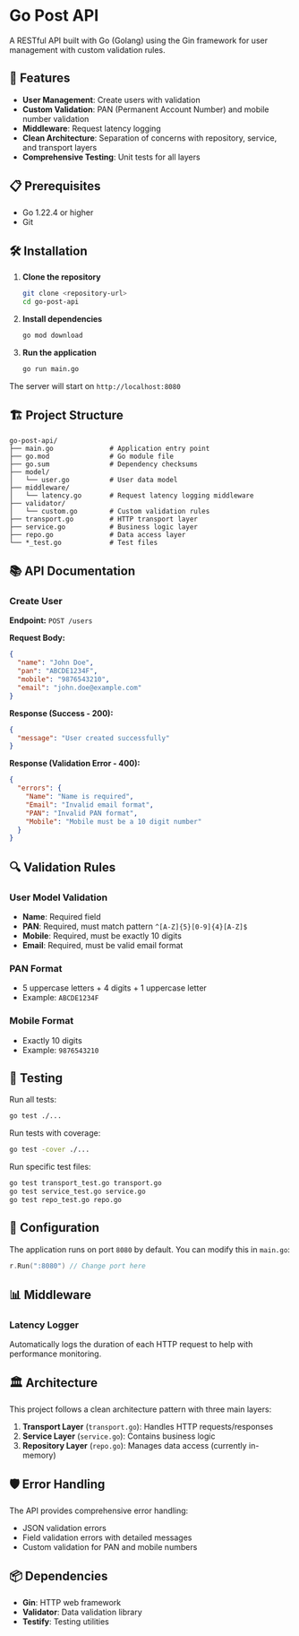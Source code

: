 # Go Post API

A RESTful API built with Go (Golang) using the Gin framework for user management with custom validation rules.

## 🚀 Features

- **User Management**: Create users with validation
- **Custom Validation**: PAN (Permanent Account Number) and mobile number validation
- **Middleware**: Request latency logging
- **Clean Architecture**: Separation of concerns with repository, service, and transport layers
- **Comprehensive Testing**: Unit tests for all layers

## 📋 Prerequisites

- Go 1.22.4 or higher
- Git

## 🛠️ Installation

1. **Clone the repository**
   ```bash
   git clone <repository-url>
   cd go-post-api
   ```

2. **Install dependencies**
   ```bash
   go mod download
   ```

3. **Run the application**
   ```bash
   go run main.go
   ```

The server will start on `http://localhost:8080`

## 🏗️ Project Structure

```
go-post-api/
├── main.go              # Application entry point
├── go.mod               # Go module file
├── go.sum               # Dependency checksums
├── model/
│   └── user.go          # User data model
├── middleware/
│   └── latency.go       # Request latency logging middleware
├── validator/
│   └── custom.go        # Custom validation rules
├── transport.go         # HTTP transport layer
├── service.go           # Business logic layer
├── repo.go              # Data access layer
└── *_test.go            # Test files
```

## 📚 API Documentation

### Create User

**Endpoint:** `POST /users`

**Request Body:**
```json
{
  "name": "John Doe",
  "pan": "ABCDE1234F",
  "mobile": "9876543210",
  "email": "john.doe@example.com"
}
```

**Response (Success - 200):**
```json
{
  "message": "User created successfully"
}
```

**Response (Validation Error - 400):**
```json
{
  "errors": {
    "Name": "Name is required",
    "Email": "Invalid email format",
    "PAN": "Invalid PAN format",
    "Mobile": "Mobile must be a 10 digit number"
  }
}
```

## 🔍 Validation Rules

### User Model Validation
- **Name**: Required field
- **PAN**: Required, must match pattern `^[A-Z]{5}[0-9]{4}[A-Z]$`
- **Mobile**: Required, must be exactly 10 digits
- **Email**: Required, must be valid email format

### PAN Format
- 5 uppercase letters + 4 digits + 1 uppercase letter
- Example: `ABCDE1234F`

### Mobile Format
- Exactly 10 digits
- Example: `9876543210`

## 🧪 Testing

Run all tests:
```bash
go test ./...
```

Run tests with coverage:
```bash
go test -cover ./...
```

Run specific test files:
```bash
go test transport_test.go transport.go
go test service_test.go service.go
go test repo_test.go repo.go
```

## 🔧 Configuration

The application runs on port `8080` by default. You can modify this in `main.go`:

```go
r.Run(":8080") // Change port here
```

## 📊 Middleware

### Latency Logger
Automatically logs the duration of each HTTP request to help with performance monitoring.

## 🏛️ Architecture

This project follows a clean architecture pattern with three main layers:

1. **Transport Layer** (`transport.go`): Handles HTTP requests/responses
2. **Service Layer** (`service.go`): Contains business logic
3. **Repository Layer** (`repo.go`): Manages data access (currently in-memory)

## 🛡️ Error Handling

The API provides comprehensive error handling:
- JSON validation errors
- Field validation errors with detailed messages
- Custom validation for PAN and mobile numbers

## 📦 Dependencies

- **Gin**: HTTP web framework
- **Validator**: Data validation library
- **Testify**: Testing utilities
